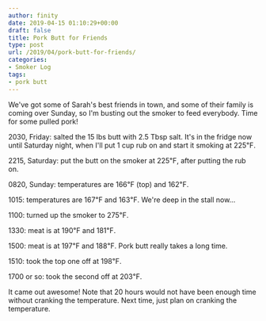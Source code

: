 ```yaml
---
author: finity
date: 2019-04-15 01:10:29+00:00
draft: false
title: Pork Butt for Friends
type: post
url: /2019/04/pork-butt-for-friends/
categories:
- Smoker Log
tags:
- pork butt
---
```





We've got some of Sarah's best friends in town, and some of their family is coming over Sunday, so I'm busting out the smoker to feed everybody.  Time for some pulled pork!







2030, Friday: salted the 15 lbs butt with 2.5 Tbsp salt.  It's in the fridge now until Saturday night, when I'll put 1 cup rub on and start it smoking at 225℉.







2215, Saturday: put the butt on the smoker at 225℉, after putting the rub on.







0820, Sunday: temperatures are 166℉ (top) and 162℉.







1015: temperatures are 167℉ and 163℉.  We're deep in the stall now...







1100: turned up the smoker to 275℉.







1330: meat is at 190℉ and 181℉.







1500: meat is at 197℉ and 188℉.  Pork butt really takes a long time.







1510: took the top one off at 198℉.







1700 or so: took the second off at 203℉.







It came out awesome!  Note that 20 hours would not have been enough time without cranking the temperature.  Next time, just plan on cranking the temperature.









